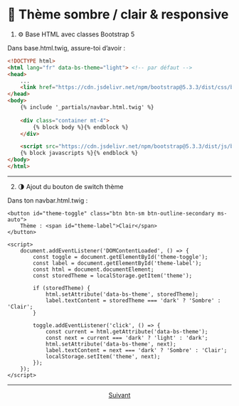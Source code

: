 # 🎨 Thème sombre / clair & responsive

1. ⚙️ Base HTML avec classes Bootstrap 5

Dans base.html.twig, assure-toi d’avoir :

```html
<!DOCTYPE html>
<html lang="fr" data-bs-theme="light"> <!-- par défaut -->
<head>
    ...
    <link href="https://cdn.jsdelivr.net/npm/bootstrap@5.3.3/dist/css/bootstrap.min.css" rel="stylesheet">
</head>
<body>
    {% include '_partials/navbar.html.twig' %}
    
    <div class="container mt-4">
        {% block body %}{% endblock %}
    </div>

    <script src="https://cdn.jsdelivr.net/npm/bootstrap@5.3.3/dist/js/bootstrap.bundle.min.js"></script>
    {% block javascripts %}{% endblock %}
</body>
</html>
```

---

2. 🌗 Ajout du bouton de switch thème

Dans ton navbar.html.twig :

```twig
<button id="theme-toggle" class="btn btn-sm btn-outline-secondary ms-auto">
    Thème : <span id="theme-label">Clair</span>
</button>

<script>
    document.addEventListener('DOMContentLoaded', () => {
        const toggle = document.getElementById('theme-toggle');
        const label = document.getElementById('theme-label');
        const html = document.documentElement;
        const storedTheme = localStorage.getItem('theme');

        if (storedTheme) {
            html.setAttribute('data-bs-theme', storedTheme);
            label.textContent = storedTheme === 'dark' ? 'Sombre' : 'Clair';
        }

        toggle.addEventListener('click', () => {
            const current = html.getAttribute('data-bs-theme');
            const next = current === 'dark' ? 'light' : 'dark';
            html.setAttribute('data-bs-theme', next);
            label.textContent = next === 'dark' ? 'Sombre' : 'Clair';
            localStorage.setItem('theme', next);
        });
    });
</script>

```
---

<p align="center">
  <a href="../readme.md">Suivant</a>
</p>
